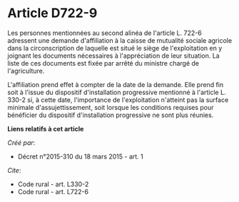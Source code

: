 # Article D722-9

Les personnes mentionnées au second alinéa de l'article L. 722-6 adressent une demande d'affiliation à la caisse de mutualité
sociale agricole dans la circonscription de laquelle est situé le siège de l'exploitation en y joignant les documents
nécessaires à l'appréciation de leur situation. La liste de ces documents est fixée par arrêté du ministre chargé de
l'agriculture. 

L'affiliation prend effet à compter de la date de la demande. Elle prend fin soit à l'issue du dispositif d'installation
progressive mentionné à l'article L. 330-2 si, à cette date, l'importance de l'exploitation n'atteint pas la surface minimale
d'assujettissement, soit lorsque les conditions requises pour bénéficier du dispositif d'installation progressive ne sont
plus réunies.

**Liens relatifs à cet article**

_Créé par_:

  - Décret n°2015-310 du 18 mars 2015 - art. 1

_Cite_:

  - Code rural - art. L330-2
  - Code rural - art. L722-6
